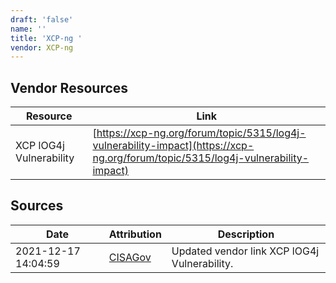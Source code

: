```yaml
---
draft: 'false'
name: ''
title: 'XCP-ng '
vendor: XCP-ng
---
```


## Vendor Resources
| Resource | Link |
| --- | --- |
| XCP lOG4j Vulnerability | [https://xcp-ng.org/forum/topic/5315/log4j-vulnerability-impact](https://xcp-ng.org/forum/topic/5315/log4j-vulnerability-impact) |



## Sources
| Date | Attribution | Description |
| --- | --- | --- |
| 2021-12-17 14:04:59 | [CISAGov](https://raw.githubusercontent.com/cisagov/log4j-affected-db/develop/README.md) | Updated vendor link XCP lOG4j Vulnerability.  |
